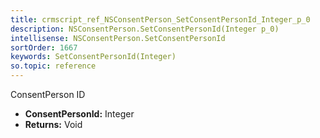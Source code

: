 ```yaml
---
title: crmscript_ref_NSConsentPerson_SetConsentPersonId_Integer_p_0
description: NSConsentPerson.SetConsentPersonId(Integer p_0)
intellisense: NSConsentPerson.SetConsentPersonId
sortOrder: 1667
keywords: SetConsentPersonId(Integer)
so.topic: reference
---
```



ConsentPerson ID



* **ConsentPersonId:** Integer
* **Returns:** Void


